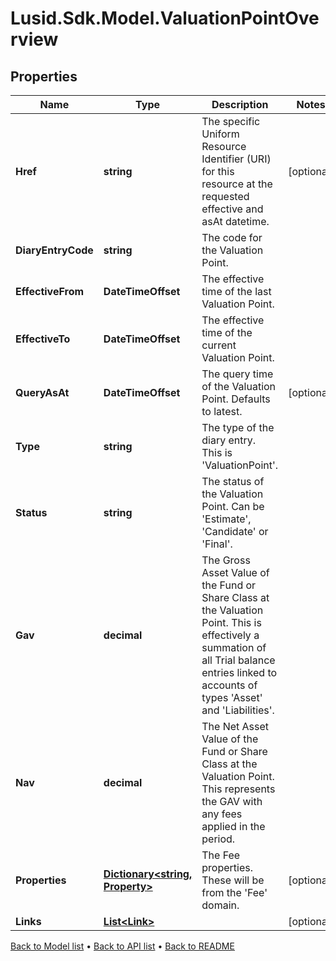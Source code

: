 # Lusid.Sdk.Model.ValuationPointOverview

## Properties

Name | Type | Description | Notes
------------ | ------------- | ------------- | -------------
**Href** | **string** | The specific Uniform Resource Identifier (URI) for this resource at the requested effective and asAt datetime. | [optional] 
**DiaryEntryCode** | **string** | The code for the Valuation Point. | 
**EffectiveFrom** | **DateTimeOffset** | The effective time of the last Valuation Point. | 
**EffectiveTo** | **DateTimeOffset** | The effective time of the current Valuation Point. | 
**QueryAsAt** | **DateTimeOffset** | The query time of the Valuation Point. Defaults to latest. | [optional] 
**Type** | **string** | The type of the diary entry. This is &#39;ValuationPoint&#39;. | 
**Status** | **string** | The status of the Valuation Point. Can be &#39;Estimate&#39;, &#39;Candidate&#39; or &#39;Final&#39;. | 
**Gav** | **decimal** | The Gross Asset Value of the Fund or Share Class at the Valuation Point. This is effectively a summation of all Trial balance entries linked to accounts of types &#39;Asset&#39; and &#39;Liabilities&#39;. | 
**Nav** | **decimal** | The Net Asset Value of the Fund or Share Class at the Valuation Point. This represents the GAV with any fees applied in the period. | 
**Properties** | [**Dictionary&lt;string, Property&gt;**](Property.md) | The Fee properties. These will be from the &#39;Fee&#39; domain. | [optional] 
**Links** | [**List&lt;Link&gt;**](Link.md) |  | [optional] 

[Back to Model list](../README.md#documentation-for-models) &#8226; [Back to API list](../README.md#documentation-for-api-endpoints) &#8226; [Back to README](../README.md)

